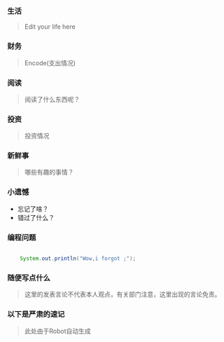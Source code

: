 

###  生活
> Edit your life here

### 财务
> Encode(支出情况)

### 阅读
> 阅读了什么东西呢？


### 投资
> 投资情况

### 新鲜事
> 哪些有趣的事情？

### 小遗憾
 - 忘记了啥？
 - 错过了什么？
 


### 编程问题

``` java

	System.out.println("Wow,i forgot ;");
```

### 随便写点什么
> 这里的发表言论不代表本人观点，有关部门注意，这里出现的言论免责。  

### 以下是严肃的速记

> 此处由于Robot自动生成


